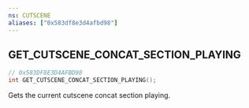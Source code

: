 ```yaml
---
ns: CUTSCENE
aliases: ["0x583df8e3d4afbd98"]
---
```

## GET_CUTSCENE_CONCAT_SECTION_PLAYING

```c
// 0x583DF8E3D4AFBD98
int GET_CUTSCENE_CONCAT_SECTION_PLAYING();
```

Gets the current cutscene concat section playing.

